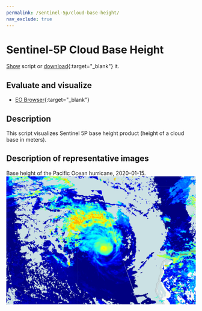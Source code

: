 ```yaml
---
permalink: /sentinel-5p/cloud-base-height/
nav_exclude: true
---
```


# Sentinel-5P Cloud Base Height
<a href="#" id='togglescript'>Show</a> script or [download](script.js){:target="_blank"} it.
<div id='script_view' style="display:none">
{% highlight javascript %}
{% include_relative script.js %}
{% endhighlight %}
</div>

## Evaluate and visualize
 - [EO Browser](https://sentinelshare.page.link/y43P){:target="_blank"}   

## Description
This script visualizes Sentinel 5P base height product (height of a cloud base in meters).

## Description of representative images

Base height of the Pacific Ocean hurricane, 2020-01-15.
![NO2 tropospheric column](fig/fig1.png)


